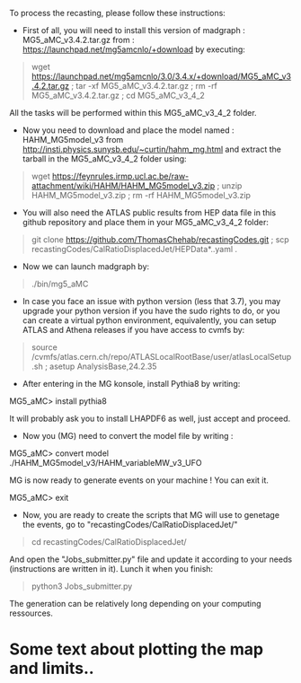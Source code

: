 To process the recasting, please follow these instructions:

- First of all, you will need to install this version of madgraph : MG5_aMC_v3.4.2.tar.gz from : https://launchpad.net/mg5amcnlo/+download by executing:

> wget https://launchpad.net/mg5amcnlo/3.0/3.4.x/+download/MG5_aMC_v3.4.2.tar.gz ; tar -xf MG5_aMC_v3.4.2.tar.gz ; rm -rf MG5_aMC_v3.4.2.tar.gz ; cd MG5_aMC_v3_4_2

All the tasks will be performed within this MG5_aMC_v3_4_2 folder.

- Now you need to download and place the model named : HAHM_MG5model_v3 from http://insti.physics.sunysb.edu/~curtin/hahm_mg.html and extract the tarball in the MG5_aMC_v3_4_2 folder using: 

> wget https://feynrules.irmp.ucl.ac.be/raw-attachment/wiki/HAHM/HAHM_MG5model_v3.zip ; unzip HAHM_MG5model_v3.zip ; rm -rf HAHM_MG5model_v3.zip

- You will also need the ATLAS public results from HEP data file in this github repository and place them in your MG5_aMC_v3_4_2 folder:

> git clone https://github.com/ThomasChehab/recastingCodes.git ; scp recastingCodes/CalRatioDisplacedJet/HEPData*..yaml .

- Now we can launch madgraph by: 

> ./bin/mg5_aMC

- In case you face an issue with python version (less that 3.7), you may upgrade your python version if you have the sudo rights to do, or you can create a virtual python environment, equivalently, you can setup ATLAS and Athena releases if you have access to cvmfs by: 

> source /cvmfs/atlas.cern.ch/repo/ATLASLocalRootBase/user/atlasLocalSetup.sh ; asetup AnalysisBase,24.2.35

- After entering in the MG konsole, install Pythia8 by writing:

MG5_aMC> install pythia8

It will probably ask you to install LHAPDF6 as well, just accept and proceed.

- Now you (MG) need to convert the model file by writing :

MG5_aMC> convert model ./HAHM_MG5model_v3/HAHM_variableMW_v3_UFO

MG is now ready to generate events on your machine ! You can exit it.

MG5_aMC> exit

- Now, you are ready to create the scripts that MG will use to genetage the events, go to "recastingCodes/CalRatioDisplacedJet/"

> cd recastingCodes/CalRatioDisplacedJet/

And open the "Jobs_submitter.py" file and update it according to your needs (instructions are written in it). Lunch it when you finish:

> python3 Jobs_submitter.py

The generation can be relatively long depending on your computing ressources. 

# Some text about plotting the map and limits..

